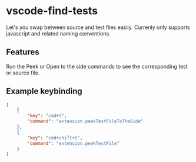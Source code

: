 # vscode-find-tests

Let's you swap between source and test files easily. Currenly only supports
javascript and related naming conventions.

## Features

Run the Peek or Open to the side commands to see the corresponding test or
source file.

## Example keybinding

```json
[
    {
        "key": "cmd+t",
        "command": "extension.peekTestFileToTheSide"
    },
    {
        "key": "cmd+shift+t",
        "command": "extension.peekTestFile"
    }
]
```
